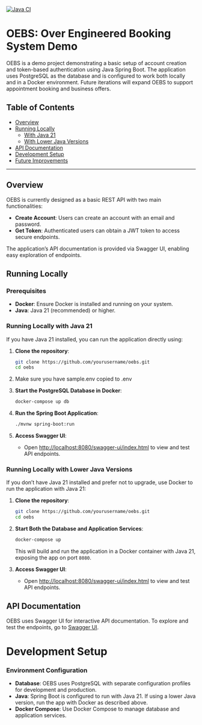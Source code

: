 [![Java CI](https://github.com/niomwungeri-fabrice/oebs/actions/workflows/ci.yml/badge.svg)](https://github.com/niomwungeri-fabrice/oebs/actions/workflows/ci.yml)

# OEBS: Over Engineered Booking System Demo

OEBS is a demo project demonstrating a basic setup of account creation and token-based authentication using Java Spring Boot. The application uses PostgreSQL as the database and is configured to work both locally and in a Docker environment. Future iterations will expand OEBS to support appointment booking and business offers.

## Table of Contents
- [Overview](#overview)
- [Running Locally](#running-locally)
    - [With Java 21](#with-java-21)
    - [With Lower Java Versions](#with-lower-java-versions)
- [API Documentation](#api-documentation)
- [Development Setup](#development-setup)
- [Future Improvements](#future-improvements)

---

## Overview

OEBS is currently designed as a basic REST API with two main functionalities:
- **Create Account**: Users can create an account with an email and password.
- **Get Token**: Authenticated users can obtain a JWT token to access secure endpoints.

The application’s API documentation is provided via Swagger UI, enabling easy exploration of endpoints.

## Running Locally

### Prerequisites

- **Docker**: Ensure Docker is installed and running on your system.
- **Java**: Java 21 (recommended) or higher.

### Running Locally with Java 21

If you have Java 21 installed, you can run the application directly using:

1. **Clone the repository**:
    ```bash
    git clone https://github.com/yourusername/oebs.git
    cd oebs
    ```
2. Make sure you have sample.env copied to .env
3. **Start the PostgreSQL Database in Docker**:
    ```bash
    docker-compose up db
    ```
4. **Run the Spring Boot Application**:
    ```bash
    ./mvnw spring-boot:run
    ```

5. **Access Swagger UI**:
    - Open [http://localhost:8080/swagger-ui/index.html](http://localhost:8080/swagger-ui/index.html) to view and test API endpoints.

### Running Locally with Lower Java Versions

If you don’t have Java 21 installed and prefer not to upgrade, use Docker to run the application with Java 21:

1. **Clone the repository**:
    ```bash
    git clone https://github.com/yourusername/oebs.git
    cd oebs
    ```

2. **Start Both the Database and Application Services**:
    ```bash
    docker-compose up
    ```

   This will build and run the application in a Docker container with Java 21, exposing the app on port `8080`.

3. **Access Swagger UI**:
    - Open [http://localhost:8080/swagger-ui/index.html](http://localhost:8080/swagger-ui/index.html) to view and test API endpoints.

## API Documentation

OEBS uses Swagger UI for interactive API documentation. To explore and test the endpoints, go to [Swagger UI](http://localhost:8080/swagger-ui/index.html).

# Development Setup

### Environment Configuration

- **Database**: OEBS uses PostgreSQL with separate configuration profiles for development and production.
- **Java**: Spring Boot is configured to run with Java 21. If using a lower Java version, run the app with Docker as described above.
- **Docker Compose**: Use Docker Compose to manage database and application services.
